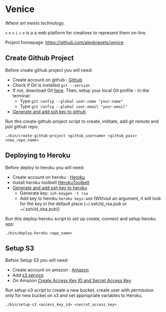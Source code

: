 # Venice

*Where art meets technology.*

`v` `e` `n` `i` `c` `e` is a a web platform for creatives to represent them on-line.

Project homepage: https://github.com/alexkravets/venice

## Create Github Project

Before create github project you will need:

- Create account on github : [Github](https://github.com/)
- Check if Git is installed `git --version`
- If not, download Git [here](http://git-scm.com/downloads). Then, setup your local Git profile - In the terminal:
    - Type `git config --global user.name "your-name"`
    - Type `git config --global user.email "your-email"`
- [Generate and add ssh key to github](https://help.github.com/articles/generating-ssh-keys/)

Run this create-github-project script to create, inititate, add git remote and pull github repo:
	
	./bin/create-github-project <github_username> <github_pass> <new_repo_name>


## Deploying to Heroku

Before deploy to heroku you will need:

- Create account on heroku : [Heroku](https://heroku.com)
- Install heroku toolbelt [HerokuToolbelt](https://toolbelt.heroku.com/)
- [Generate and add ssh key to heroku](https://devcenter.heroku.com/articles/keys)
    - Generate key: `ssh-keygen -t rsa`
    - Add key to heroku `heroku keys:add` (Without an argument, it will look for the key in the default place (~/.ssh/id_rsa.pub or ~/.ssh/id_dsa.pub))


Run this deploy-heroku script to set up create, connect and setup heroku app:

	./bin/deploy-heroku <app_name>

## Setup S3

Before Setup S3 you will need:

- Create account on amazon : [Amazon](http://aws.amazon.com/)
- Add [s3 service](http://console.aws.amazon.com/console/home)
- On Amazon [Create Access Key ID and Secret Access Key](http://docs.aws.amazon.com/AWSSimpleQueueService/latest/SQSGettingStartedGuide/AWSCredentials.html)

Run setup-s3 script to create a new bucket, create user with permission only for new bucket on s3 and set appropriate variables to Heroku.

	./bin/setup-s3 <access_key_id> <secret_access_key>

